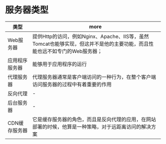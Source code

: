 # 服务器类型

| 类型       | more                                                                       |
|----------|----------------------------------------------------------------------------|
| Web服务器   | 提供Http的访问，例如Nginx、Apache、IIS等，虽然Tomcat也能够实现，但这并不是他的主要功能，而且性能也远不如专门的Web服务器； |
| 应用程序服务器  | 能够用于应用程序的运行                                                                |
| 代理服务器    | 代理服务器通常是客户端访问的一种行为，在整个客户端访问服务器的过程中有着重要的作用                                  |
| 反向代理     | -                                                                          |
| 后台服务器    | -                                                                          |
| CDN缓存服务器 | 它是缓存服务器的角色，而且是反向代理的应用，在网站部署的时候，他算是一种策略，对于远距离访问的解决方案                        |

